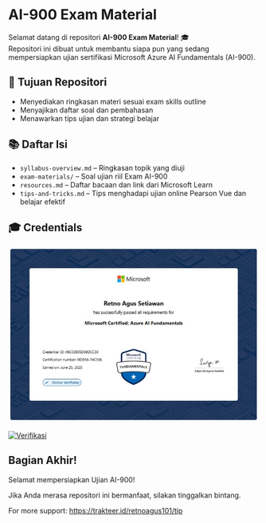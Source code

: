 # AI-900 Exam Material

Selamat datang di repositori **AI-900 Exam Material**! 🎓  
Repositori ini dibuat untuk membantu siapa pun yang sedang mempersiapkan ujian sertifikasi Microsoft Azure AI Fundamentals (AI-900).

## 🧠 Tujuan Repositori

- Menyediakan ringkasan materi sesuai exam skills outline
- Menyajikan daftar soal dan pembahasan
- Menawarkan tips ujian dan strategi belajar

## 📚 Daftar Isi

- `syllabus-overview.md` – Ringkasan topik yang diuji
- `exam-materials/` – Soal ujian riil Exam AI-900
- `resources.md` – Daftar bacaan dan link dari Microsoft Learn
- `tips-and-tricks.md` – Tips menghadapi ujian online Pearson Vue dan belajar efektif

## 🎓 Credentials

![Sertifikat AI-900](Cert-MCF-AI-900.jpg)

<a href="https://learn.microsoft.com/en-us/users/retnoagussetiawan/credentials/49c03b05d89dcc30" target="_blank">
  <img src="https://img.shields.io/badge/Verifikasi-blue?style=for-the-badge&logo=microsoft" alt="Verifikasi"/>
</a>

## Bagian Akhir!
Selamat mempersiapkan Ujian AI-900!

Jika Anda merasa repositori ini bermanfaat, silakan tinggalkan bintang.

For more support: https://trakteer.id/retnoagus101/tip
